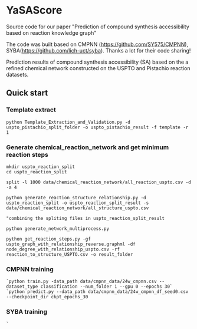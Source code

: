 # YaSAScore
Source code for our  paper "Prediction of compound synthesis accessibility based on reaction knowledge graph"

The code was built based on CMPNN (https://github.com/SY575/CMPNN), SYBA(https://github.com/lich-uct/syba). Thanks a lot for their code sharing!

Prediction results of compound synthesis accessibility (SA) based on the a refined chemical network constructed on the USPTO and Pistachio reaction datasets. 

## Quick start

### Template extract
    python Template_Extraction_and_Validation.py -d uspto_pistachio_split_folder -o uspto_pistachio_result -f template -r 1


### Generate chemical_reaction_network and get minimum reaction steps
    mkdir uspto_reaction_split
    cd uspto_reaction_split

    split -l 1000 data/chemical_reaction_network/all_reaction_uspto.csv -d -a 4

    python generate_reaction_structure_relationship.py -d uspto_reaction_split -o uspto_reaction_split_result -s data/chemical_reaction_network/all_structure_uspto.csv

    "combining the spliting files in uspto_reaction_split_result

    python generate_network_multiprocess.py
    
    python get_reaction_steps.py -gf uspto_graph_with_relationship_reverse.graphml -df node_degree_with_relationship_uspto.csv -rf reaction_to_structure_USPTO.csv -o result_folder

### CMPNN training
    `python train.py -data_path data/cmpnn_data/24w_cmpnn.csv --dataset_type classification --num_folder 1 --gpu 0 --epochs 30`
    `python predict.py --data_path data/cmpnn_data/24w_cmpnn_df_seed0.csv --checkpoint_dir ckpt_epochs_30

### SYBA training
    `



   